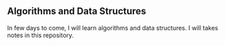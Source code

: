 ## Algorithms and Data Structures

In few days to come, I will learn algorithms and data structures. I will takes notes in this repository. 
